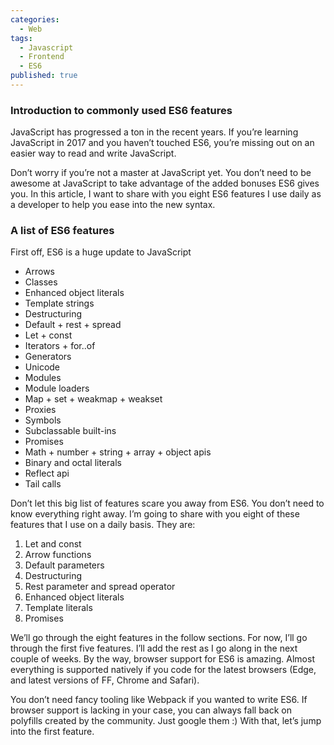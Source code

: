 ```yaml
---
categories:
  - Web
tags:
  - Javascript
  - Frontend
  - ES6
published: true
---
```

### Introduction to commonly used ES6 features

JavaScript has progressed a ton in the recent years. If you’re learning JavaScript in 2017 and you haven’t touched ES6, you’re missing out on an easier way to read and write JavaScript.

Don’t worry if you’re not a master at JavaScript yet. You don’t need to be awesome at JavaScript to take advantage of the added bonuses ES6 gives you. In this article, I want to share with you eight ES6 features I use daily as a developer to help you ease into the new syntax.

### A list of ES6 features
First off, ES6 is a huge update to JavaScript
- Arrows
- Classes
- Enhanced object literals
- Template strings
- Destructuring
- Default + rest + spread
- Let + const
- Iterators + for..of
- Generators
- Unicode
- Modules
- Module loaders
- Map + set + weakmap + weakset
- Proxies
- Symbols
- Subclassable built-ins
- Promises
- Math + number + string + array + object apis
- Binary and octal literals
- Reflect api
- Tail calls

Don’t let this big list of features scare you away from ES6. You don’t need to know everything right away. I’m going to share with you eight of these features that I use on a daily basis. They are:
1. Let and const
2. Arrow functions
3. Default parameters
4. Destructuring
5. Rest parameter and spread operator
6. Enhanced object literals
7. Template literals
8. Promises

We’ll go through the eight features in the follow sections. For now, I’ll go through the first five features. I’ll add the rest as I go along in the next couple of weeks.
By the way, browser support for ES6 is amazing. Almost everything is supported natively if you code for the latest browsers (Edge, and latest versions of FF, Chrome and Safari).

You don’t need fancy tooling like Webpack if you wanted to write ES6. If browser support is lacking in your case, you can always fall back on polyfills created by the community. Just google them :)
With that, let’s jump into the first feature.
